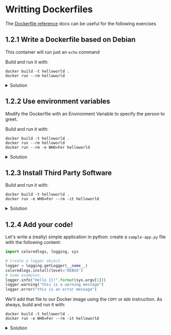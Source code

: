 # Writting Dockerfiles

The [Dockerfile reference](https://docs.docker.com/engine/reference/builder/) docs can be useful for the following exercises

## 1.2.1 Write a Dockerfile based on Debian

This container will run just an `echo` command

Build and run it with:

```shell
docker build -t helloworld .
docker run --rm helloworld
```

<details>
<summary>Solution</summary>

```Dockerfile
FROM debian

CMD echo "hello world!"
```
</details>

## 1.2.2 Use environment variables

Modify the Dockerfile with an Environment Variable to specify the person to greet.

Build and run it with:

```shell
docker build -t helloworld .
docker run --rm helloworld
docker run --rm -e WHO=Fer helloworld
```

<details>
<summary>Solution</summary>

```Dockerfile
FROM debian

ENV WHO=world

CMD echo "hello $WHO"
```
</details>



## 1.2.3 Install Third Party Software

Build and run it with:

```shell
docker build -t helloworld .
docker run -e WHO=Fer --rm -it helloworld
```

<details>
<summary>Solution</summary>

```Dockerfile
FROM debian

ENV WHO=world

RUN apt-get update && apt-get install -y python-pip && \
  pip install coloredlogs

CMD python -c "print \"hello $WHO\""
```
</details>


## 1.2.4 Add your code!

Let's write a (really) simple application in python: create a `sample-app.py` file with the following content:
```python
import coloredlogs, logging, sys

# Create a logger object.
logger = logging.getLogger(__name__)
coloredlogs.install(level='DEBUG')
# Some examples.
logger.info("Hello {}!".format(sys.argv[1]))
logger.warning("this is a warning message")
logger.error("this is an error message")

```

We'll add that file to our Docker image using the `COPY` or `ADD` instruction. As always, build and run it with:

```shell
docker build -t helloworld .
docker run -e WHO=Fer --rm -it helloworld
```

<details>
<summary>Solution</summary>

```Dockerfile
FROM debian

ENV WHO=world

RUN apt-get update && apt-get install -y python-pip && \
  pip install coloredlogs

COPY sample-app.py /sample-app.py

CMD python /sample-app.py $WHO
```
</details>
